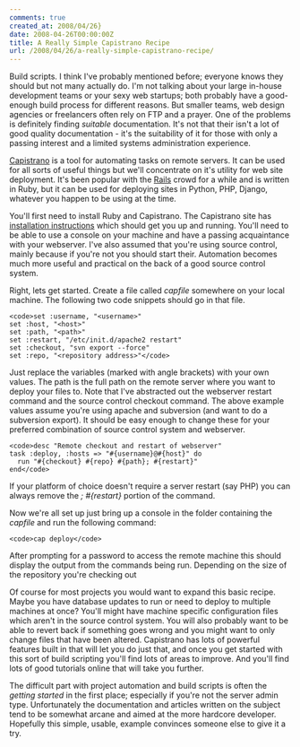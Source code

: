```yaml
---
comments: true
created_at: 2008/04/26}
date: 2008-04-26T00:00:00Z
title: A Really Simple Capistrano Recipe
url: /2008/04/26/a-really-simple-capistrano-recipe/
---
```


Build scripts. I think I've probably mentioned before; everyone knows they should but not many actually do. I'm not talking about your large in-house development teams or your sexy web startups; both probably have a good-enough build process for different reasons. But smaller teams, web design agencies or freelancers often rely on FTP and a prayer. One of the problems is definitely finding *suitable* documentation. It's not that their isn't a lot of good quality documentation - it's the suitability of it for those with only a passing interest and a limited systems administration experience.

[Capistrano](http://capify.org/) is a tool for automating tasks on remote servers. It can be used for all sorts of useful things but we'll concentrate on it's utility for web site deployment. It's been popular with the [Rails](http://rubyonrails.com/) crowd for a while and is written in Ruby, but it can be used for deploying sites in Python, PHP, Django, whatever you happen to be using at the time.

You'll first need to install Ruby and Capistrano. The Capistrano site has [installation instructions](http://capify.org/install) which should get you up and running. You'll need to be able to use a console on your machine and have a passing acquaintance with your webserver. I've also assumed that you're using source control, mainly because if you're not you should start their. Automation becomes much more useful and practical on the back of a good source control system.

Right, lets get started. Create a file called *capfile* somewhere on your local machine. The following two code snippets should go in that file.

    <code>set :username, "<username>"
    set :host, "<host>"
    set :path, "<path>"
    set :restart, "/etc/init.d/apache2 restart"
    set :checkout, "svn export --force"
    set :repo, "<repository address>"</code>

Just replace the variables (marked with angle brackets) with your own values. The path is the full path on the remote server where you want to deploy your files to. Note that I've abstracted out the webserver restart command and the source control checkout command. The above example values assume you're using apache and subversion (and want to do a subversion export). It should be easy enough to change these for your preferred combination of source control system and webserver.

    <code>desc "Remote checkout and restart of webserver"
    task :deploy, :hosts => "#{username}@#{host}" do
      run "#{checkout} #{repo} #{path}; #{restart}"
    end</code>

If your platform of choice doesn't require a server restart (say PHP) you can always remove the *; \#{restart}* portion of the command.

Now we're all set up just bring up a console in the folder containing the *capfile* and run the following command:

    <code>cap deploy</code>

After prompting for a password to access the remote machine this should display the output from the commands being run. Depending on the size of the repository you're checking out

Of course for most projects you would want to expand this basic recipe. Maybe you have database updates to run or need to deploy to multiple machines at once? You'll might have machine specific configuration files which aren't in the source control system. You will also probably want to be able to revert back if something goes wrong and you might want to only change files that have been altered. Capistrano has lots of powerful features built in that will let you do just that, and once you get started with this sort of build scripting you'll find lots of areas to improve. And you'll find lots of good tutorials online that will take you further.

The difficult part with project automation and build scripts is often the *getting started* in the first place; especially if you're not the server admin type. Unfortunately the documentation and articles written on the subject tend to be somewhat arcane and aimed at the more hardcore developer. Hopefully this simple, usable, example convinces someone else to give it a try.
